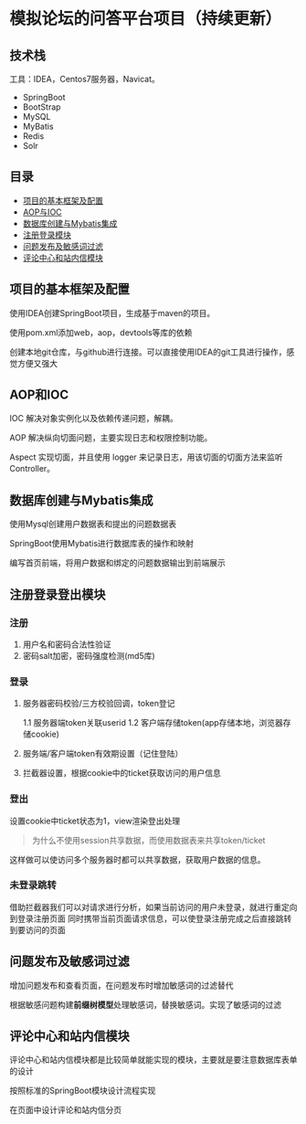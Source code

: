 # 模拟论坛的问答平台项目（持续更新）


## 技术栈
工具：IDEA，Centos7服务器，Navicat。

- SpringBoot
- BootStrap
- MySQL
- MyBatis
- Redis
- Solr

## 目录
- [项目的基本框架及配置](#项目的基本框架及配置)
- [AOP与IOC](#AOP和IOC)
- [数据库创建与Mybatis集成](#数据库创建与Mybatis集成)
- [注册登录模块](#注册登录模块)
- [问题发布及敏感词过滤](#问题发布及敏感词过滤)
- [评论中心和站内信模块](#评论中心和站内信模块)


## 项目的基本框架及配置
使用IDEA创建SpringBoot项目，生成基于maven的项目。

使用pom.xml添加web，aop，devtools等库的依赖

创建本地git仓库，与github进行连接。可以直接使用IDEA的git工具进行操作，感觉方便又强大

## AOP和IOC

IOC 解决对象实例化以及依赖传递问题，解耦。
    
AOP 解决纵向切面问题，主要实现日志和权限控制功能。
    
Aspect 实现切面，并且使用 logger 来记录日志，用该切面的切面方法来监听 Controller。

## 数据库创建与Mybatis集成

使用Mysql创建用户数据表和提出的问题数据表

SpringBoot使用Mybatis进行数据库表的操作和映射

编写首页前端，将用户数据和绑定的问题数据输出到前端展示

## 注册登录登出模块

### 注册

1. 用户名和密码合法性验证
2. 密码salt加密，密码强度检测(md5库)

### 登录

1. 服务器密码校验/三方校验回调，token登记 

   1.1 服务器端token关联userid 
   1.2 客户端存储token(app存储本地，浏览器存储cookie)

2. 服务端/客户端token有效期设置（记住登陆）

3. 拦截器设置，根据cookie中的ticket获取访问的用户信息

### 登出

设置cookie中ticket状态为1，view渲染登出处理

> 为什么不使用session共享数据，而使用数据表来共享token/ticket

这样做可以使访问多个服务器时都可以共享数据，获取用户数据的信息。

### 未登录跳转

借助拦截器我们可以对请求进行分析，如果当前访问的用户未登录，就进行重定向到登录注册页面
同时携带当前页面请求信息，可以使登录注册完成之后直接跳转到要访问的页面


## 问题发布及敏感词过滤

增加问题发布和查看页面，在问题发布时增加敏感词的过滤替代

根据敏感问题构建**前缀树模型**处理敏感词，替换敏感词。实现了敏感词的过滤

## 评论中心和站内信模块

评论中心和站内信模块都是比较简单就能实现的模块，主要就是要注意数据库表单的设计

按照标准的SpringBoot模块设计流程实现

在页面中设计评论和站内信分页

